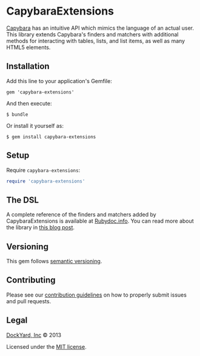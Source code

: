 # CapybaraExtensions

[Capybara](https://github.com/jnicklas/capybara) has an intuitive API which mimics the language of an actual user. This library extends Capybara's finders and matchers with additional methods for interacting with tables, lists, and list items, as well as many HTML5 elements.

## Installation

Add this line to your application's Gemfile:

    gem 'capybara-extensions'

And then execute:

    $ bundle

Or install it yourself as:

    $ gem install capybara-extensions

## Setup

Require `capybara-extensions`:

```ruby
require 'capybara-extensions'
``` 

## The DSL

A complete reference of the finders and matchers added by CapybaraExtensions is available at [Rubydoc.info](http://rubydoc.info/github/dockyard/capybara-extensions). You can read more about the library in [this blog post](http://reefpoints.dockyard.com/2013/10/25/capybara-extensions.html).

## Versioning

This gem follows [semantic versioning](http://semver.org).

## Contributing

Please see our [contribution guidelines](/CONTRIBUTING.md) on how to
properly submit issues and pull requests.

## Legal

[DockYard, Inc](http://dockyard.com) © 2013

Licensed under the [MIT
license](http://www.opensource.org/licenses/mit-license.php).
